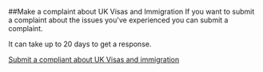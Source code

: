 ##Make a complaint about UK Visas and Immigration 
If you want to submit a complaint about the issues you've experienced you can submit a complaint. 

It can take up to 20 days to get a response.

[Submit a compliant about UK Visas and immigration](https://www.gov.uk/contact-ukvi-inside-outside-uk)